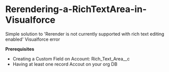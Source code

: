 # Rerendering-a-RichTextArea-in-Visualforce
Simple solution to 'Rerender is not currently supported with rich text editing enabled' Visualforce error


**Prerequisites**

- Creating a Custom Field on Account: Rich_Text_Area__c
- Having at least one record Accout on your org DB
